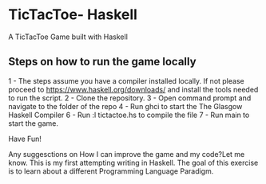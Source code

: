 # TicTacToe- Haskell
A TicTacToe Game built with Haskell


## Steps on how to run the game locally
1 - The steps assume you have a compiler installed locally. If not please proceed to https://www.haskell.org/downloads/ and install the tools needed to run the script.
2 - Clone the repository.
3 - Open command prompt and navigate to the folder of the repo 
4 - Run ghci to start the The Glasgow Haskell Compiler
6 - Run :l tictactoe.hs to compile the file
7 - Run main to start the game. 

Have Fun! 

Any suggesctions on How I  can improve the game and my code?Let me know.
This is my first attempting writing in Haskell. The goal of this exercise is to learn about a different Programming Language Paradigm.



